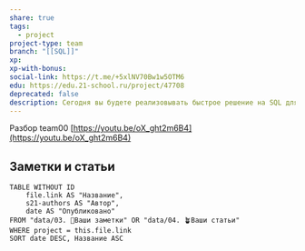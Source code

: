 ```yaml
---
share: true
tags:
  - project
project-type: team
branch: "[[SQL]]"
xp: 
xp-with-bonus: 
social-link: https://t.me/+5xlNV70Bw1w5OTM6
edu: https://edu.21-school.ru/project/47708
deprecated: false
description: Сегодня вы будете реализовывать быстрое решение на SQL для достижения результатов задачи о путешествующем продавце.
---
```


Разбор team00 [https://youtu.be/oX_ght2m6B4](https://youtu.be/oX_ght2m6B4)

## Заметки и статьи
```dataview
TABLE WITHOUT ID
    file.link AS "Название",
    s21-authors AS "Автор",
    date AS "Опубликовано"
FROM "data/03. 🌱Ваши заметки" OR "data/04. 🪴Ваши статьи"
WHERE project = this.file.link
SORT date DESC, Название ASC
```
